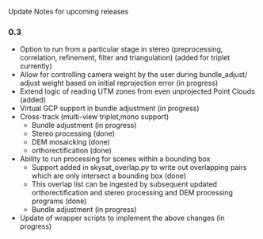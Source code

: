 Update Notes for upcoming releases
### 0.3 
* Option to run from a particular stage in stereo (preprocessing, correlation, refinement, filter and triangulation) (added for triplet currently)
* Allow for controlling camera weight by the user during bundle_adjust/ adjust weight based on initial reprojection error (in progress)
* Extend logic of reading UTM zones from even unprojected Point Clouds (added)
* Virtual GCP support in bundle adjustment (in progress)
* Cross-track (multi-view triplet,mono support)
    * Bundle adjustment (in progress)
    * Stereo processing (done)
    * DEM mosaicking (done)
    * orthorectification (done)
* Ability to run processing for scenes within a bounding box 
    * Support added in skysat_overlap.py to write out overlapping pairs which are only intersect a bounding box (done)
    * This overlap list can be ingested by subsequent updated orthorectification and stereo processing and DEM processing programs (done)
    * Bundle adjustment (in progress)
* Update of wrapper scripts to implement the above changes (in progress)

